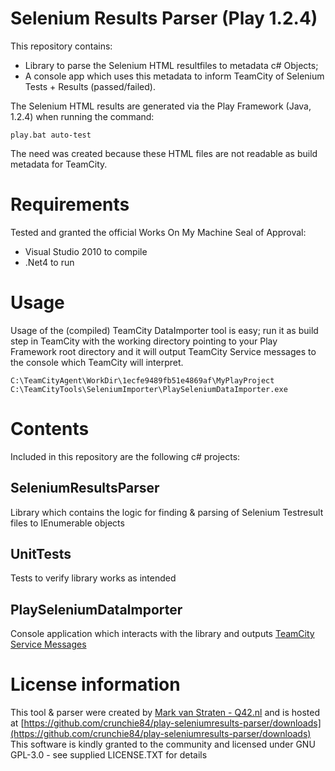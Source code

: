 Selenium Results Parser (Play 1.2.4)
===========================
This repository contains:
  - Library to parse the Selenium HTML resultfiles to metadata c# Objects;
  - A console app which uses this metadata to inform TeamCity of Selenium Tests + Results (passed/failed).

The Selenium HTML results are generated via the Play Framework (Java, 1.2.4) when running the command:
```
play.bat auto-test
```

The need was created because these HTML files are not readable as build metadata for TeamCity.

Requirements
===========================
Tested and granted the official Works On My Machine Seal of Approval:
  - Visual Studio 2010 to compile
  - .Net4 to run

Usage
===========================
Usage of the (compiled) TeamCity DataImporter tool is easy; run it as build step in TeamCity with the working directory pointing to your Play Framework root directory and it will output TeamCity Service messages to the console which TeamCity will interpret.

```
C:\TeamCityAgent\WorkDir\1ecfe9489fb51e4869af\MyPlayProject C:\TeamCityTools\SeleniumImporter\PlaySeleniumDataImporter.exe
```

Contents
===========================

Included in this repository are the following c# projects:

SeleniumResultsParser 
-------------
Library which contains the logic for finding & parsing of Selenium Testresult files to IEnumerable<TestResult> objects

UnitTests 
------------- 
Tests to verify library works as intended

PlaySeleniumDataImporter
-------------
Console application which interacts with the library and outputs [TeamCity Service Messages](http://confluence.jetbrains.net/display/TCD7/Build+Script+Interaction+with+TeamCity)

License information
===========================
This tool & parser were created by [Mark van Straten - Q42.nl](http://www.q42.nl/mark-van-straten) and is hosted at [https://github.com/crunchie84/play-seleniumresults-parser/downloads](https://github.com/crunchie84/play-seleniumresults-parser/downloads)
This software is kindly granted to the community and licensed under GNU GPL-3.0 - see supplied LICENSE.TXT for details